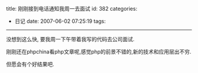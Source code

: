 title: 刚刚接到电话通知我周一去面试
id: 382
categories:
  - 日记
date: 2007-06-02 07:25:19
tags:
---

没想到这么快, 要我周一下午带着我写的代码去公司面试.

刚刚还在phpchina看php文章呢,感觉php的前景不错的,新的技术和应用层出不穷.

但愿会有个好结果吧.